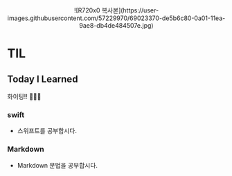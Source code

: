 <center>
![R720x0 복사본](https://user-images.githubusercontent.com/57229970/69023370-de5b6c80-0a01-11ea-9ae8-db4de484507e.jpg)
</center>



# TIL
## Today I Learned 
 
화이팅!! 💪🏻🐹


### swift
 
 - 스위프트를 공부합시다.
 
 ### Markdown
 
 - Markdown 문법을 공부합시다.

